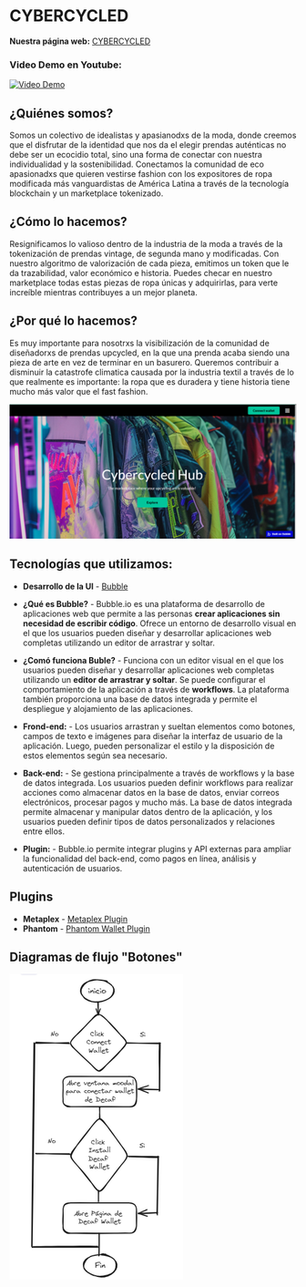 # CYBERCYCLED

**Nuestra página web:** [CYBERCYCLED](https://cybercycled-hub.bubbleapps.io/version-test/)

### Video Demo en Youtube: 
[![Video Demo](https://img.youtube.com/vi/W90diSrxbc4/0.jpg)](https://www.youtube.com/watch?v=W90diSrxbc4)

## ¿Quiénes somos?
Somos un colectivo de idealistas y apasianodxs de la moda, donde creemos que el disfrutar de la identidad que nos da el elegir prendas auténticas no debe ser un ecocidio total, sino una forma de conectar con nuestra individualidad y la sostenibilidad.  Conectamos la comunidad de eco apasionadxs que quieren vestirse fashion con los expositores de ropa modificada más vanguardistas de América Latina a través de la tecnología blockchain y un marketplace tokenizado. 

## ¿Cómo lo hacemos?
Resignificamos lo valioso dentro de la industria de la moda a través de la tokenización de prendas vintage, de segunda mano y modificadas. Con nuestro algoritmo de valorización de cada pieza, emitimos un token que le da trazabilidad, valor económico e historia. Puedes checar en nuestro marketplace todas estas piezas de ropa únicas y adquirirlas, para verte increíble mientras contribuyes a un mejor planeta.

## ¿Por qué lo hacemos?
Es muy importante para nosotrxs la visibilización de la comunidad de diseñadorxs de prendas upcycled, en la que una prenda acaba siendo una pieza de arte en vez de terminar en un basurero. Queremos contribuir a disminuir la catastrofe climatica causada por la industria textil a través de lo que realmente es importante: la ropa que es duradera y tiene historia tiene mucho más valor que el fast fashion.

![Inicio de la página](./img/ind.png)

## Tecnologías que utilizamos: 
  - **Desarrollo de la UI** - [Bubble](https://bubble.io/)

- **¿Qué es Bubble?** -
Bubble.io es una plataforma de desarrollo de aplicaciones web que permite a las personas **crear aplicaciones sin necesidad de escribir código**. Ofrece un entorno de desarrollo visual en el que los usuarios pueden diseñar y desarrollar aplicaciones web completas utilizando un editor de arrastrar y soltar.

- **¿Comó funciona Buble?** -
Funciona con un editor visual en el que los usuarios pueden diseñar y desarrollar aplicaciones web completas utilizando un **editor de arrastrar y soltar**. Se puede configurar el comportamiento de la aplicación a través de **workflows**. La plataforma también proporciona una base de datos integrada y permite el despliegue y alojamiento de las aplicaciones.

- **Frond-end:** -
Los usuarios arrastran y sueltan elementos como botones, campos de texto e imágenes para diseñar la interfaz de usuario de la aplicación. Luego, pueden personalizar el estilo y la disposición de estos elementos según sea necesario.

- **Back-end:** -
Se gestiona principalmente a través de workflows y la base de datos integrada. Los usuarios pueden definir workflows para realizar acciones como almacenar datos en la base de datos, enviar correos electrónicos, procesar pagos y mucho más. La base de datos integrada permite almacenar y manipular datos dentro de la aplicación, y los usuarios pueden definir tipos de datos personalizados y relaciones entre ellos.

- **Plugin:** -
Bubble.io permite integrar plugins y API externas para ampliar la funcionalidad del back-end, como pagos en línea, análisis y autenticación de usuarios.

## Plugins
  - **Metaplex** - [Metaplex Plugin](https://novabloq.com/plugin/metaplex---solana-nfts-1672944569246x875969888490958300)
  - **Phantom** - [Phantom Wallet Plugin](https://bubble.io/plugin/phantom-login-for-solana-1641357341035x265322829267337200)

## Diagramas de flujo "Botones"
![Inicio de la página](./img/diagramaWallet.png)



